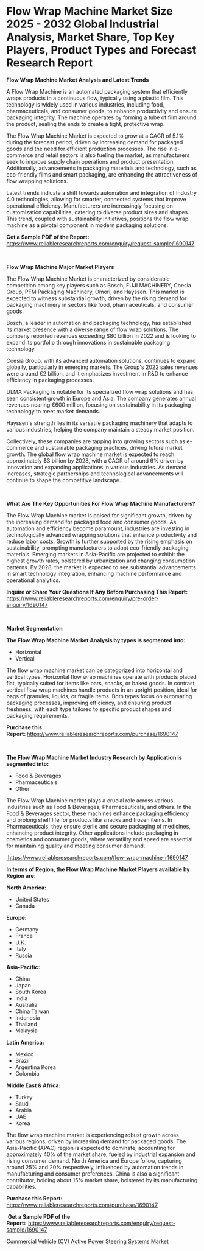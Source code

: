 <p><h1>Flow Wrap Machine Market Size 2025 - 2032 Global Industrial Analysis, Market Share, Top Key Players, Product Types and Forecast Research Report</h1></p><p><strong>Flow Wrap Machine Market Analysis and Latest Trends</strong></p>
<p><p>A Flow Wrap Machine is an automated packaging system that efficiently wraps products in a continuous flow, typically using a plastic film. This technology is widely used in various industries, including food, pharmaceuticals, and consumer goods, to enhance productivity and ensure packaging integrity. The machine operates by forming a tube of film around the product, sealing the ends to create a tight, protective wrap.</p><p>The Flow Wrap Machine Market is expected to grow at a CAGR of 5.1% during the forecast period, driven by increasing demand for packaged goods and the need for efficient production processes. The rise in e-commerce and retail sectors is also fueling the market, as manufacturers seek to improve supply chain operations and product presentation. Additionally, advancements in packaging materials and technology, such as eco-friendly films and smart packaging, are enhancing the attractiveness of flow wrapping solutions.</p><p>Latest trends indicate a shift towards automation and integration of Industry 4.0 technologies, allowing for smarter, connected systems that improve operational efficiency. Manufacturers are increasingly focusing on customization capabilities, catering to diverse product sizes and shapes. This trend, coupled with sustainability initiatives, positions the flow wrap machine as a pivotal component in modern packaging solutions.</p></p>
<p><strong>Get a Sample PDF of the Report:&nbsp;</strong> <a href="https://www.reliableresearchreports.com/enquiry/request-sample/1690147?utm_campaign=2296&utm_medium=2&utm_source=Github&utm_content=ia&utm_term=26032025&utm_id=flow-wrap-machine">https://www.reliableresearchreports.com/enquiry/request-sample/1690147</a></p>
<p>&nbsp;</p>
<p><strong>Flow Wrap Machine Major Market Players</strong></p>
<p><p>The Flow Wrap Machine Market is characterized by considerable competition among key players such as Bosch, FUJI MACHINERY, Coesia Group, PFM Packaging Machinery, Omori, and Hayssen. This market is expected to witness substantial growth, driven by the rising demand for packaging machinery in sectors like food, pharmaceuticals, and consumer goods.</p><p>Bosch, a leader in automation and packaging technology, has established its market presence with a diverse range of flow wrap solutions. The company reported revenues exceeding $80 billion in 2022 and is looking to expand its portfolio through innovations in sustainable packaging technology. </p><p>Coesia Group, with its advanced automation solutions, continues to expand globally, particularly in emerging markets. The Group's 2022 sales revenues were around €2 billion, and it emphasizes investment in R&D to enhance efficiency in packaging processes.</p><p>ULMA Packaging is notable for its specialized flow wrap solutions and has seen consistent growth in Europe and Asia. The company generates annual revenues nearing €600 million, focusing on sustainability in its packaging technology to meet market demands.</p><p>Hayssen's strength lies in its versatile packaging machinery that adapts to various industries, helping the company maintain a steady market position. </p><p>Collectively, these companies are tapping into growing sectors such as e-commerce and sustainable packaging practices, driving future market growth. The global flow wrap machine market is expected to reach approximately $3 billion by 2028, with a CAGR of around 6% driven by innovation and expanding applications in various industries. As demand increases, strategic partnerships and technological advancements will continue to shape the competitive landscape.</p></p>
<p>&nbsp;</p>
<p><strong>What Are The Key Opportunities For Flow Wrap Machine Manufacturers?</strong></p>
<p><p>The Flow Wrap Machine market is poised for significant growth, driven by the increasing demand for packaged food and consumer goods. As automation and efficiency become paramount, industries are investing in technologically advanced wrapping solutions that enhance productivity and reduce labor costs. Growth is further supported by the rising emphasis on sustainability, prompting manufacturers to adopt eco-friendly packaging materials. Emerging markets in Asia-Pacific are projected to exhibit the highest growth rates, bolstered by urbanization and changing consumption patterns. By 2028, the market is expected to see substantial advancements in smart technology integration, enhancing machine performance and operational analytics.</p></p>
<p><strong>Inquire or Share Your Questions If Any Before Purchasing This Report:</strong> <a href="https://www.reliableresearchreports.com/enquiry/pre-order-enquiry/1690147?utm_campaign=2296&utm_medium=2&utm_source=Github&utm_content=ia&utm_term=26032025&utm_id=flow-wrap-machine">https://www.reliableresearchreports.com/enquiry/pre-order-enquiry/1690147</a></p>
<p>&nbsp;</p>
<p><strong>Market Segmentation</strong></p>
<p><strong>The Flow Wrap Machine Market Analysis by types is segmented into:</strong></p>
<p><ul><li>Horizontal</li><li>Vertical</li></ul></p>
<p><p>The flow wrap machine market can be categorized into horizontal and vertical types. Horizontal flow wrap machines operate with products placed flat, typically suited for items like bars, snacks, or baked goods. In contrast, vertical flow wrap machines handle products in an upright position, ideal for bags of granules, liquids, or fragile items. Both types focus on automating packaging processes, improving efficiency, and ensuring product freshness, with each type tailored to specific product shapes and packaging requirements.</p></p>
<p><strong>Purchase this Report:&nbsp;</strong><a href="https://www.reliableresearchreports.com/purchase/1690147?utm_campaign=2296&utm_medium=2&utm_source=Github&utm_content=ia&utm_term=26032025&utm_id=flow-wrap-machine">https://www.reliableresearchreports.com/purchase/1690147</a></p>
<p>&nbsp;</p>
<p><strong>The Flow Wrap Machine Market Industry Research by Application is segmented into:</strong></p>
<p><ul><li>Food & Beverages</li><li>Pharmaceuticals</li><li>Other</li></ul></p>
<p><p>The Flow Wrap Machine market plays a crucial role across various industries such as Food & Beverages, Pharmaceuticals, and others. In the Food & Beverages sector, these machines enhance packaging efficiency and prolong shelf life for products like snacks and frozen items. In Pharmaceuticals, they ensure sterile and secure packaging of medicines, enhancing product integrity. Other applications include packaging in cosmetics and consumer goods, where versatility and speed are essential for maintaining quality and meeting consumer demand.</p></p>
<p><a href="https://www.reliableresearchreports.com/flow-wrap-machine-r1690147?utm_campaign=2296&utm_medium=2&utm_source=Github&utm_content=ia&utm_term=26032025&utm_id=flow-wrap-machine">&nbsp;https://www.reliableresearchreports.com/flow-wrap-machine-r1690147</a></p>
<p><strong>In terms of Region, the Flow Wrap Machine Market Players available by Region are:</strong></p>
<p>
    <p> <strong> North America: </strong>
        <ul>
            <li>United States</li>
            <li>Canada</li>
        </ul>
        </p> 
    <p> <strong> Europe: </strong>
        <ul>
            <li>Germany</li>
            <li>France</li>
            <li>U.K.</li>
            <li>Italy</li>
            <li>Russia</li>
        </ul>
        </p> 
    <p> <strong> Asia-Pacific: </strong>
        <ul>
            <li>China</li>
            <li>Japan</li>
            <li>South Korea</li>
            <li>India</li>
            <li>Australia</li>
            <li>China Taiwan</li>
            <li>Indonesia</li>
            <li>Thailand</li>
            <li>Malaysia</li>
        </ul>
        </p> 
    <p> <strong> Latin America: </strong>
        <ul>
            <li>Mexico</li>
            <li>Brazil</li>
            <li>Argentina Korea</li>
            <li>Colombia</li>
        </ul>
        </p> 
    <p> <strong> Middle East & Africa: </strong>
        <ul>
            <li>Turkey</li>
            <li>Saudi</li>
            <li>Arabia</li>
            <li>UAE</li>
            <li>Korea</li>
        </ul>
    </p>
    </p>
<p><p>The flow wrap machine market is experiencing robust growth across various regions, driven by increasing demand for packaged goods. The Asia-Pacific (APAC) region is expected to dominate, accounting for approximately 40% of the market share, fueled by industrial expansion and rising consumer demand. North America and Europe follow, capturing around 25% and 20% respectively, influenced by automation trends in manufacturing and consumer preferences. China is also a significant contributor, holding about 15% market share, bolstered by its manufacturing capabilities.</p></p>
<p><strong>Purchase this Report: </strong><a href="https://www.reliableresearchreports.com/purchase/1690147?utm_campaign=2296&utm_medium=2&utm_source=Github&utm_content=ia&utm_term=26032025&utm_id=flow-wrap-machine">https://www.reliableresearchreports.com/purchase/1690147</a></p>
<p>&nbsp;<strong>Get a Sample PDF of the Report:&nbsp;&nbsp;</strong><a href="https://www.reliableresearchreports.com/enquiry/request-sample/1690147?utm_campaign=2296&utm_medium=2&utm_source=Github&utm_content=ia&utm_term=26032025&utm_id=flow-wrap-machine">https://www.reliableresearchreports.com/enquiry/request-sample/1690147</a></p>
<p><strong></strong></p>
<p><p><a href="https://github.com/oslieselotte2192/Market-Research-Report-List-1/blob/main/commercial-vehicle-cv-active-power-steering-systems-market.md?utm_campaign=2296&utm_medium=2&utm_source=Github&utm_content=ia&utm_term=26032025&utm_id=flow-wrap-machine">Commercial Vehicle (CV) Active Power Steering Systems Market</a></p></p>